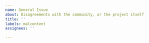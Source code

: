```yaml
---
name: General Issue
about: Disagreements with the community, or the project itself
title: ''
labels: malcontent
assignees: ''

---
```



